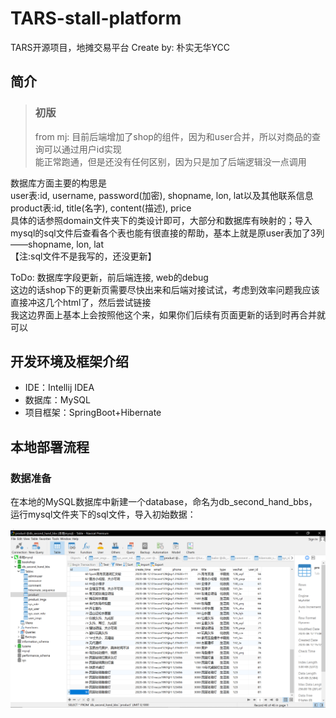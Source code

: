 # TARS-stall-platform

TARS开源项目，地摊交易平台
Create by: 朴实无华YCC

## 简介

>### 初版
>from mj: 目前后端增加了shop的组件，因为和user合并，所以对商品的查询可以通过用户id实现\
能正常跑通，但是还没有任何区别，因为只是加了后端逻辑没一点调用

数据库方面主要的构思是  
user表:id, username, password(加密), shopname, lon, lat以及其他联系信息\
product表:id, title(名字), content(描述), price  
具体的话参照domain文件夹下的类设计即可，大部分和数据库有映射的；导入mysql的sql文件后查看各个表也能有很直接的帮助，基本上就是原user表加了3列——shopname, lon, lat\
【注:sql文件不是我写的，还没更新】  

ToDo: 数据库字段更新，前后端连接, web的debug\
这边的话shop下的更新页需要尽快出来和后端对接试试，考虑到效率问题我应该直接冲这几个html了，然后尝试链接\
我这边界面上基本上会按照他这个来，如果你们后续有页面更新的话到时再合并就可以

## 开发环境及框架介绍

* IDE：Intellij IDEA
* 数据库：MySQL
* 项目框架：SpringBoot+Hibernate

## 本地部署流程

### 数据准备

在本地的MySQL数据库中新建一个database，命名为db_second_hand_bbs，运行mysql文件夹下的sql文件，导入初始数据：

![search](https://github.com/winnieCYL/TARS-stall-platform/blob/master/photo/导入数据库.png)

